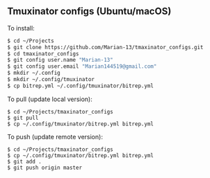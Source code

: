 ## Tmuxinator configs (Ubuntu/macOS)

To install:
```bash
$ cd ~/Projects
$ git clone https://github.com/Marian-13/tmaxinator_configs.git
$ cd tmaxinator_configs
$ git config user.name "Marian-13"
$ git config user.email "Marian144519@gmail.com"
$ mkdir ~/.config
$ mkdir ~/.config/tmuxinator
$ cp bitrep.yml ~/.config/tmuxinator/bitrep.yml
```

To pull (update local version):
```
$ cd ~/Projects/tmaxinator_configs
$ git pull
$ cp ~/.config/tmuxinator/bitrep.yml bitrep.yml
```

To push (update remote version):
```
$ cd ~/Projects/tmaxinator_configs
$ cp ~/.config/tmuxinator/bitrep.yml bitrep.yml
$ git add .
$ git push origin master
```
